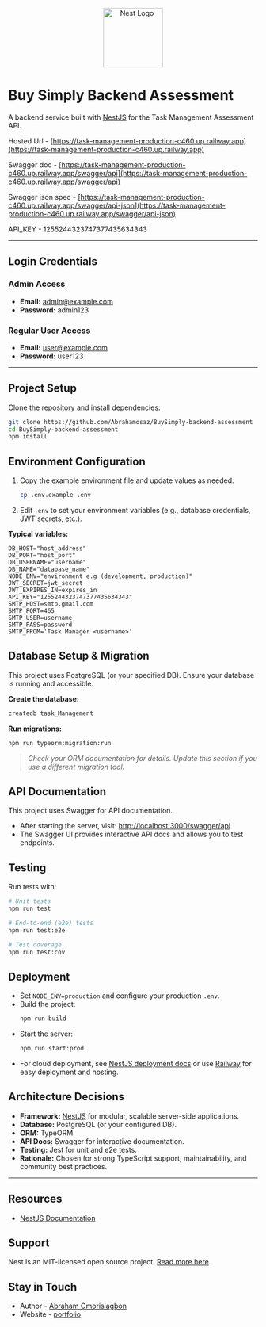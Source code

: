 <p align="center">
  <a href="http://nestjs.com/" target="blank"><img src="https://nestjs.com/img/logo-small.svg" width="120" alt="Nest Logo" /></a>
</p>

# Buy Simply Backend Assessment

A backend service built with [NestJS](https://nestjs.com/) for the Task Management Assessment API.

Hosted Url - [https://task-management-production-c460.up.railway.app](https://task-management-production-c460.up.railway.app)

Swagger doc - [https://task-management-production-c460.up.railway.app/swagger/api](https://task-management-production-c460.up.railway.app/swagger/api)

Swagger json spec - [https://task-management-production-c460.up.railway.app/swagger/api-json](https://task-management-production-c460.up.railway.app/swagger/api-json)

API_KEY - 1255244323747377435634343

---

## Login Credentials

### Admin Access

- **Email:** admin@example.com
- **Password:** admin123

### Regular User Access

- **Email:** user@example.com
- **Password:** user123

---

## Project Setup

Clone the repository and install dependencies:

```bash
git clone https://github.com/Abrahamosaz/BuySimply-backend-assessment
cd BuySimply-backend-assessment
npm install
```

## Environment Configuration

1. Copy the example environment file and update values as needed:
   ```bash
   cp .env.example .env
   ```
2. Edit `.env` to set your environment variables (e.g., database credentials, JWT secrets, etc.).

**Typical variables:**

```
DB_HOST="host_address"
DB_PORT="host_port"
DB_USERNAME="username"
DB_NAME="database_name"
NODE_ENV="environment e.g (development, production)"
JWT_SECRET=jwt_secret
JWT_EXPIRES_IN=expires_in
API_KEY="1255244323747377435634343"
SMTP_HOST=smtp.gmail.com
SMTP_PORT=465
SMTP_USER=username
SMTP_PASS=password
SMTP_FROM='Task Manager <username>'
```

## Database Setup & Migration

This project uses PostgreSQL (or your specified DB). Ensure your database is running and accessible.

**Create the database:**

```bash
createdb task_Management
```

**Run migrations:**

```bash
npm run typeorm:migration:run
```

> _Check your ORM documentation for details. Update this section if you use a different migration tool._

## API Documentation

This project uses Swagger for API documentation.

- After starting the server, visit: [http://localhost:3000/swagger/api](http://localhost:3000/swagger/api)
- The Swagger UI provides interactive API docs and allows you to test endpoints.

## Testing

Run tests with:

```bash
# Unit tests
npm run test

# End-to-end (e2e) tests
npm run test:e2e

# Test coverage
npm run test:cov
```

## Deployment

- Set `NODE_ENV=production` and configure your production `.env`.
- Build the project:
  ```bash
  npm run build
  ```
- Start the server:
  ```bash
  npm run start:prod
  ```
- For cloud deployment, see [NestJS deployment docs](https://docs.nestjs.com/deployment) or use [Railway](https://railway.app) for easy deployment and hosting.

## Architecture Decisions

- **Framework:** [NestJS](https://nestjs.com/) for modular, scalable server-side applications.
- **Database:** PostgreSQL (or your configured DB).
- **ORM:** TypeORM.
- **API Docs:** Swagger for interactive documentation.
- **Testing:** Jest for unit and e2e tests.
- **Rationale:** Chosen for strong TypeScript support, maintainability, and community best practices.

---

## Resources

- [NestJS Documentation](https://docs.nestjs.com)

## Support

Nest is an MIT-licensed open source project. [Read more here](https://docs.nestjs.com/support).

## Stay in Touch

- Author - [Abraham Omorisiagbon ](https://www.linkedin.com/in/abrahamosaz/)
- Website - [portfolio](https://abraham-portfolio-psi.vercel.app/)
